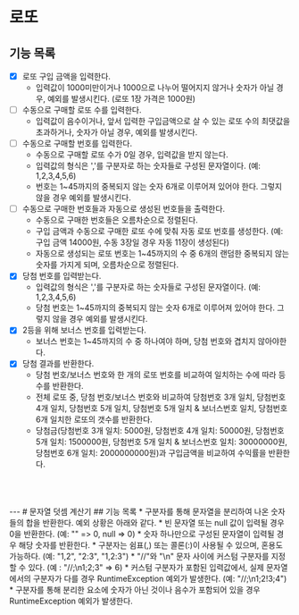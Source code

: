 # 로또
## 기능 목록
* [X] 로또 구입 금액을 입력한다.
  * 입력값이 1000미만이거나 1000으로 나누어 떨어지지 않거나 숫자가 아닐 경우, 예외를 발생시킨다. (로또 1장 가격은 1000원)
* [ ] 수동으로 구매할 로또 수를 입력한다.
  * 입력값이 음수이거나, 앞서 입력한 구입금액으로 살 수 있는 로또 수의 최댓값을 초과하거나, 숫자가 아닐 경우, 예외를 발생시킨다.
* [ ] 수동으로 구매할 번호를 입력한다.
  * 수동으로 구매할 로또 수가 0일 경우, 입력값을 받지 않는다.
  * 입력값의 형식은 ','를 구분자로 하는 숫자들로 구성된 문자열이다. (예: 1,2,3,4,5,6)
  * 번호는 1~45까지의 중복되지 않는 숫자 6개로 이루어져 있어야 한다. 그렇지 않을 경우 예외를 발생시킨다.
* [ ] 수동으로 구매한 번호들과 자동으로 생성된 번호들을 출력한다.
  * 수동으로 구매한 번호들은 오름차순으로 정렬된다.
  * 구입 금액과 수동으로 구매한 로또 수에 맞춰 자동 로또 번호를 생성한다. (예: 구입 금액 14000원, 수동 3장일 경우 자동 11장이 생성된다)
  * 자동으로 생성되는 로또 번호는 1~45까지의 수 중 6개의 랜덤한 중복되지 않는 숫자를 가지게 되며, 오름차순으로 정렬된다.
* [X] 당첨 번호를 입력받는다.
  * 입력값의 형식은 ','를 구분자로 하는 숫자들로 구성된 문자열이다. (예: 1,2,3,4,5,6)
  * 당첨 번호는 1~45까지의 중복되지 않는 숫자 6개로 이루어져 있어야 한다. 그렇지 않을 경우 예외를 발생시킨다.
* [X] 2등을 위해 보너스 번호를 입력받는다.
  * 보너스 번호는 1~45까지의 수 중 하나여야 하며, 당첨 번호와 겹치지 않아야한다.
* [X] 당첨 결과를 반환한다.
  * 당첨 번호/보너스 번호와 한 개의 로또 번호를 비교하여 일치하는 수에 따라 등수를 반환한다.
  * 전체 로또 중, 당첨 번호/보너스 번호와 비교하여 당첨번호 3개 일치, 당첨번호 4개 일치, 당첨번호 5개 일치, 당첨번호 5개 일치 & 보너스번호 일치, 당첨번호 6개 일치한 로또의 갯수를 반환한다.
  * 당첨금(당첨번호 3개 일치: 5000원, 당첨번호 4개 일치: 50000원, 당첨번호 5개 일치: 1500000원, 당첨번호 5개 일치 & 보너스번호 일치: 30000000원, 당첨번호 6개 일치: 2000000000원)과 구입금액을 비교하여 수익률을 반환한다.
<br/>
<br/>
<br/>
---
# 문자열 덧셈 계산기
## 기능 목록
* 구분자를 통해 문자열을 분리하여 나온 숫자들의 합을 반환한다. 예외 상황은 아래와 같다.
  * 빈 문자열 또는 null 값이 입력될 경우 0을 반환한다. (예: "" => 0, null => 0)
  * 숫자 하나만으로 구성된 문자열이 입력될 경우 해당 숫자를 반환한다.
  * 구분자는 쉼표(,) 또는 콜론(:)이 사용될 수 있으며, 혼용도 가능하다. (예: "1,2", "2:3", "1,2:3")
  * "//"와 "\n" 문자 사이에 커스텀 구분자를 지정할 수 있다. (예 : "//;\n1;2;3" => 6)
  * 커스텀 구분자가 포함된 입력값에서, 실제 문자열에서의 구분자가 다를 경우 RuntimeException 예외가 발생한다. (예: "//;\n1;2!3;4")
  * 구분자를 통해 분리한 요소에 숫자가 아닌 것이나 음수가 포함되어 있을 경우 RuntimeException 예외가 발생한다.
